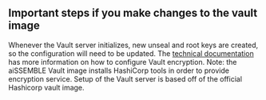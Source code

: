 ## Important steps if you make changes to the vault image

Whenever the Vault server initializes, new unseal and root keys are created, so the configuration will need to be updated.
The [technical documentation](https://boozallen.github.io/aissemble/current-dev/data-encryption.html#_vault_encryption)
has more information on how to configure Vault encryption. Note: the aiSSEMBLE Vault image installs HashiCorp tools in
order to provide encryption service. Setup of the Vault server is based off of the official Hashicorp vault image.